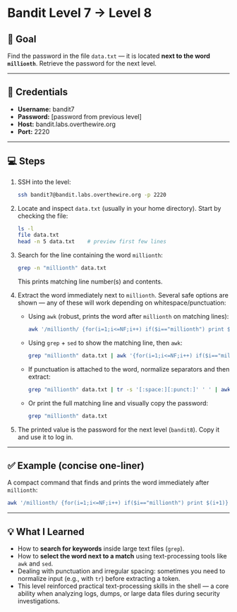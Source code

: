 # Bandit Level 7 → Level 8

## 🧩 Goal
Find the password in the file `data.txt` — it is located **next to the word `millionth`**. Retrieve the password for the next level.

---

## 🔑 Credentials
- **Username:** bandit7  
- **Password:** [password from previous level]  
- **Host:** bandit.labs.overthewire.org  
- **Port:** 2220

---

## 💻 Steps
1. SSH into the level:
   ```bash
   ssh bandit7@bandit.labs.overthewire.org -p 2220
   ````

2. Locate and inspect `data.txt` (usually in your home directory). Start by checking the file:

   ```bash
   ls -l
   file data.txt
   head -n 5 data.txt    # preview first few lines
   ```

3. Search for the line containing the word `millionth`:

   ```bash
   grep -n "millionth" data.txt
   ```

   This prints matching line number(s) and contents.

4. Extract the word immediately next to `millionth`. Several safe options are shown — any of these will work depending on whitespace/punctuation:

   * Using `awk` (robust, prints the word after `millionth` on matching lines):

     ```bash
     awk '/millionth/ {for(i=1;i<=NF;i++) if($i=="millionth") print $(i+1)}' data.txt
     ```

   * Using `grep` + `sed` to show the matching line, then `awk`:

     ```bash
     grep "millionth" data.txt | awk '{for(i=1;i<=NF;i++) if($i=="millionth") print $(i+1)}'
     ```

   * If punctuation is attached to the word, normalize separators and then extract:

     ```bash
     grep "millionth" data.txt | tr -s '[:space:][:punct:]' ' ' | awk '{for(i=1;i<=NF;i++) if($i=="millionth") print $(i+1)}'
     ```

   * Or print the full matching line and visually copy the password:

     ```bash
     grep "millionth" data.txt
     ```

5. The printed value is the password for the next level (`bandit8`). Copy it and use it to log in.

---

## ✅ Example (concise one-liner)

A compact command that finds and prints the word immediately after `millionth`:

```bash
awk '/millionth/ {for(i=1;i<=NF;i++) if($i=="millionth") print $(i+1)}' data.txt
```

---

## 💡 What I Learned

* How to **search for keywords** inside large text files (`grep`).
* How to **select the word next to a match** using text-processing tools like `awk` and `sed`.
* Dealing with punctuation and irregular spacing: sometimes you need to normalize input (e.g., with `tr`) before extracting a token.
* This level reinforced practical text-processing skills in the shell — a core ability when analyzing logs, dumps, or large data files during security investigations.

```
